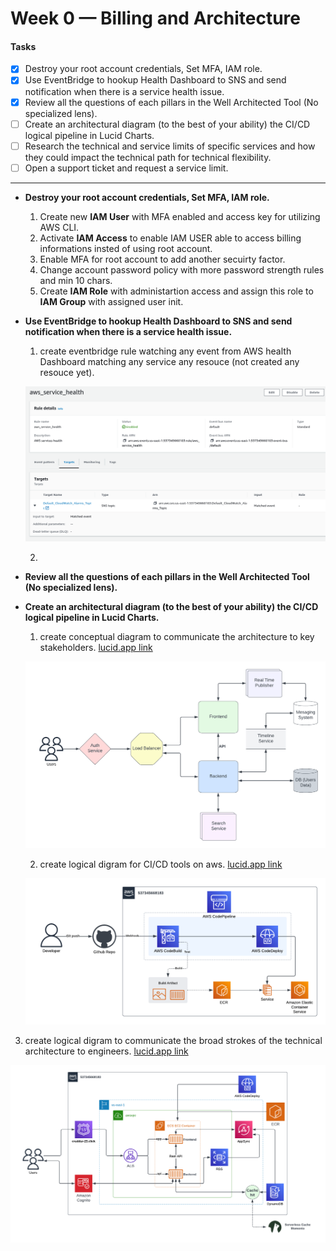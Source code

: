# Week 0 — Billing and Architecture
#### Tasks
* [x] Destroy your root account credentials, Set MFA, IAM role.
* [x] Use EventBridge to hookup Health Dashboard to SNS and send notification when there is a service health issue.
* [x] Review all the questions of each pillars in the Well Architected Tool (No specialized lens).
* [ ] Create an architectural diagram (to the best of your ability) the CI/CD logical pipeline in Lucid Charts.
* [ ] Research the technical and service limits of specific services and how they could impact the technical path for technical flexibility. 
* [ ] Open a support ticket and request a service limit.

---
- **Destroy your root account credentials, Set MFA, IAM role.**
  1. Create new **IAM User** with MFA enabled and access key for utilizing AWS CLI. 
  2. Activate **IAM Access** to enable IAM USER able to access billing informations insted of using root account.
  3. Enable MFA for root account to add another secuirty factor.
  4. Change account password policy with more password strength rules and min 10 chars.
  5. Create **IAM Role** with administartion access and assign this role to **IAM Group** with assigned user init.
  

- **Use EventBridge to hookup Health Dashboard to SNS and send notification when there is a service health issue.**
  1. create eventbridge rule watching any event from AWS health Dashboard matching any service any resouce (not created any resouce yet).

  ![EventBridge](/journal/screenshots/eventbridge.png)
  
  2. 
 
- **Review all the questions of each pillars in the Well Architected Tool (No specialized lens).**






- **Create an architectural diagram (to the best of your ability) the CI/CD logical pipeline in Lucid Charts.**
  1. create conceptual diagram to communicate the architecture to key stakeholders. [lucid.app link](https://lucid.app/lucidchart/528e2147-f727-422f-b5d2-7781c6539b58/edit?invitationId=inv_0b9d5529-b1f3-4ece-ae44-06c6bfce333f)
 
  ![conceptual diagram](/journal/screenshots/cruddur_conceptual_diagram.png)
  
  2. create logical digram for CI/CD tools on aws.  [lucid.app link](https://lucid.app/lucidchart/f67ad73b-363b-47f3-b7a5-5b37801a4b9a/edit?invitationId=inv_a3360ace-38a6-47a2-93f0-b7e780647a14)

  ![logical diagram](/journal/screenshots/cruddur_cicd_pipeline.png)

 3. create logical digram to communicate the broad strokes  of the technical architecture to engineers. [lucid.app link](https://lucid.app/lucidchart/a732e814-2839-48ee-9ddd-7fd5d9593d1a/edit?invitationId=inv_cb5556ca-c556-4848-ba34-02e9ad45cdb6)

  ![logical diagram](/journal/screenshots/cruddur_logical_digram.png)
  

  
